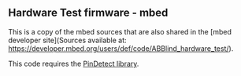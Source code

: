Hardware Test firmware - mbed
-----------

This is a copy of the mbed sources that are also shared in the [mbed developer site](Sources available at: https://developer.mbed.org/users/def/code/ABBlind_hardware_test/).

This code requires the [PinDetect library](http://developer.mbed.org/users/xeta05/code/PinDetect/#cb6051b90a52).